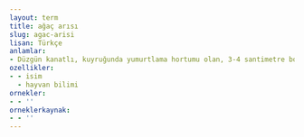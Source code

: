 ```yaml
---
layout: term
title: ağaç arısı
slug: agac-arisi
lisan: Türkçe
anlamlar:
- Düzgün kanatlı, kuyruğunda yumurtlama hortumu olan, 3-4 santimetre boyunda ağaç zararlısı
ozellikler:
- - isim
  - hayvan bilimi
ornekler:
- - ''
orneklerkaynak:
- - ''
---
```

